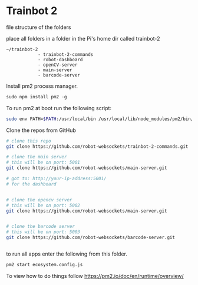 # Trainbot 2

file structure of the folders

place all folders in a folder in the Pi's home dir called trainbot-2

```
~/trainbot-2
            - trainbot-2-commands
            - robot-dashboard
            - openCV-server
            - main-server
            - barcode-server

```

Install pm2 process manager.

```javascript
sudo npm install pm2 -g
```

To run pm2 at boot run the following script:

```bash
sudo env PATH=$PATH:/usr/local/bin /usr/local/lib/node_modules/pm2/bin/pm2 startup systemd -u pi --hp /home/pi/trainbot-2/trainbot-2-commands
```

Clone the repos from GitHub

```BASH
# clone this repo
git clone https://github.com/robot-websockets/trainbot-2-commands.git

# clone the main server
# this will be on port: 5001
git clone https://github.com/robot-websockets/main-server.git

# got to: http://your-ip-address:5001/
# for the dashboard


# clone the opencv server
# this will be on port: 5002
git clone https://github.com/robot-websockets/main-server.git


# clone the barcode server
# this will be on port: 5003
git clone https://github.com/robot-websockets/barcode-server.git



```

to run all apps enter the following from this folder.

```bash
pm2 start ecosystem.config.js
```

To view how to do things follow https://pm2.io/doc/en/runtime/overview/
